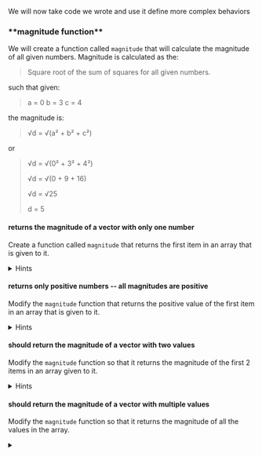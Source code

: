 <!--bl
    (filemeta
        (title "Combining existing code to solve new problems")
    )
/bl-->
We will now take code we wrote and use it define more complex behaviors

### \*\*magnitude function\*\*

We will create a function called `magnitude` that will calculate the magnitude of all given numbers. Magnitude is calculated as the:

> Square root of the sum of squares for all given numbers.

such that given:

> a = 0
> b = 3
> c = 4

the magnitude is:

> √d = √(a² + b² + c²)

or

> √d = √(0² + 3² + 4²)
>
> √d = √(0 + 9 + 16)
>
> √d = √25
>
> d = 5

#### returns the magnitude of a vector with only one number

Create a function called `magnitude` that returns the first item in an array that is given to it.

<details><summary>Hints</summary>

**Hint**

```javascript
    function magnitude(_something_) {
        return ?[0];
    }

    return {
        magnitude,
    };
```

</details>

#### returns only positive numbers -- all magnitudes are positive

Modify the `magnitude` function that returns the positive value of the first item in an array that is given to it.

<details><summary>Hints</summary>

**Hint**

```javascript
    function magnitude(_something_) {
        return squareRoot(square(?[0]));
    }

    return {
        magnitude,
    };
```

</details>

#### should return the magnitude of a vector with two values

Modify the `magnitude` function so that it returns the magnitude of the first 2 items in an array given to it.

<details><summary>Hints</summary>

**Hint**

```javascript
    function magnitude(_something_) {
        if (?.length === 2){
            return squareRoot(square(?[0]) + square(?[1]));
        } else {
            return squareRoot(square(?[0]));
        }
    }

    return {
        magnitude,
    };
```

</details>

#### should return the magnitude of a vector with multiple values

Modify the `magnitude` function so that it returns the magnitude of all the values in the array.

<details><summary></summary>

**Hint**

```javascript
    function magnitude(_something_) {
        return squareRoot(sumOfSquares(?));
    }

    return {
        magnitude,
    };
```

</details>
